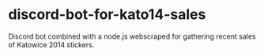 # discord-bot-for-kato14-sales
Discord bot combined with a node.js webscraped for gathering recent sales of Katowice 2014 stickers.
